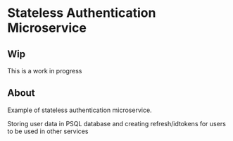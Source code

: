 # Stateless Authentication Microservice

## Wip

This is a work in progress

## About

Example of stateless authentication microservice.

Storing user data in PSQL database and creating refresh/idtokens for users to be used in other services
